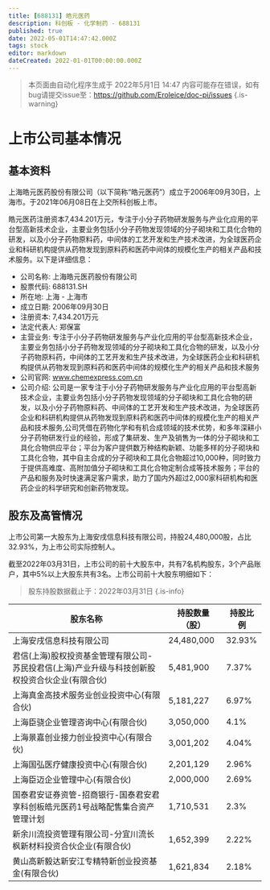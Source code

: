 ```yaml
---
title: [688131] 皓元医药
description: 科创板 - 化学制药 - 688131
published: true
date: 2022-05-01T14:47:42.000Z
tags: stock
editor: markdown
dateCreated: 2022-01-01T00:00:00.000Z
---
```


> 本页面由自动化程序生成于 2022年5月1日 14:47
> 内容可能存在错误，如有bug请提交issue至：https://github.com/Eroleice/doc-pi/issues
{.is-warning}

# 上市公司基本情况

## 基本资料

上海皓元医药股份有限公司（以下简称“皓元医药”）成立于2006年09月30日，上海市。于2021年06月08日在上交所科创板上市。

皓元医药注册资本7,434.201万元，专注于小分子药物研发服务与产业化应用的平台型高新技术企业，主要业务包括小分子药物发现领域的分子砌块和工具化合物的研发，以及小分子药物原料药，中间体的工艺开发和生产技术改进，为全球医药企业和科研机构提供从药物发现到原料药和医药中间体的规模化生产的相关产品和技术服务。以下是详细信息：

- 公司名称: 上海皓元医药股份有限公司
- 股票代码: 688131.SH
- 所在地: 上海 - 上海市
- 成立日期: 2006年09月30日
- 注册资本: 7,434.201万元
- 法定代表人: 郑保富
- 主营业务: 专注于小分子药物研发服务与产业化应用的平台型高新技术企业，主要业务包括小分子药物发现领域的分子砌块和工具化合物的研发，以及小分子药物原料药，中间体的工艺开发和生产技术改进，为全球医药企业和科研机构提供从药物发现到原料药和医药中间体的规模化生产的相关产品和技术服务
- 公司官网: www.chemexpress.com.cn
- 公司介绍: 公司是一家专注于小分子药物研发服务与产业化应用的平台型高新技术企业，主要业务包括小分子药物发现领域的分子砌块和工具化合物的研发，以及小分子药物原料药、中间体的工艺开发和生产技术改进，为全球医药企业和科研机构提供从药物发现到原料药和医药中间体的规模化生产的相关产品和技术服务,公司凭借在药物化学和有机合成领域的技术优势，和多年深耕小分子药物研发行业的经验，形成了集研发、生产及销售为一体的分子砌块和工具化合物供应平台；平台为客户提供数万种结构新颖、功能多样的分子砌块和工具化合物，其中自主合成的分子砌块和工具化合物超过10,000种，同时致力于提供高难度、高附加值分子砌块和工具化合物定制合成等技术服务；平台的产品和服务及时快速满足客户需求，助力了国内外超过2,000家科研机构和医药企业的科学研究和创新药物发现。


## 股东及高管情况

上市公司第一大股东为上海安戌信息科技有限公司，持股24,480,000股，占比32.93%，为上市公司实际控制人。

截至2022年03月31日，上市公司的前十大股东中，共有7名机构股东，3个产品账户，其中5%以上大股东共有3名。上市公司前十大股东明细如下：

> 股东持股数据截止于：2022年03月31日
{.is-info}

| 股东名称 | 持股数量（股） | 持股比例 |
| --- | --- | --- |
| 上海安戌信息科技有限公司 | 24,480,000 | 32.93% |
| 君信(上海)股权投资基金管理有限公司-苏民投君信(上海)产业升级与科技创新股权投资合伙企业(有限合伙) | 5,481,900 | 7.37% |
| 上海真金高技术服务业创业投资中心(有限合伙) | 5,181,227 | 6.97% |
| 上海臣骁企业管理咨询中心(有限合伙) | 3,050,000 | 4.1% |
| 上海景嘉创业接力创业投资中心(有限合伙) | 3,001,202 | 4.04% |
| 上海国弘医疗健康投资中心(有限合伙) | 2,201,129 | 2.96% |
| 上海臣迈企业管理中心(有限合伙) | 2,000,000 | 2.69% |
| 国泰君安证券资管-招商银行-国泰君安君享科创板皓元医药1号战略配售集合资产管理计划 | 1,710,531 | 2.3% |
| 新余川流投资管理有限公司-分宜川流长枫新材料投资合伙企业(有限合伙) | 1,652,399 | 2.22% |
| 黄山高新毅达新安江专精特新创业投资基金(有限合伙) | 1,621,834 | 2.18% |





